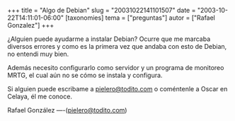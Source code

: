 +++
title = "Algo de Debian"
slug = "20031022141101507"
date = "2003-10-22T14:11:01-06:00"
[taxonomies]
tema = ["preguntas"]
autor = ["Rafael Gonzalez"]
+++

¿Alguien puede ayudarme a instalar Debian? Ocurre que me marcaba
diversos errores y como es la primera vez que andaba con esto de Debian,
no entendi muy bien.

<!-- more -->
Además necesito configurarlo como servidor y un programa de monitoreo
MRTG, el cual aún no se cómo se instala y configura.

Si alguien puede escribame a <pielero@todito.com> o coméntenle a Oscar en
Celaya, él me conoce.

Rafael González —-(<pielero@todito.com>)

